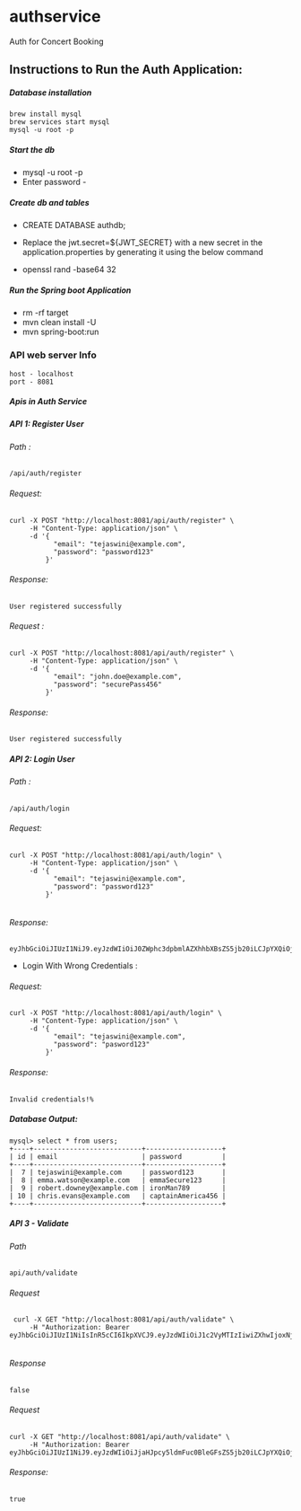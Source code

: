 # authservice
Auth for Concert Booking 

## Instructions to Run the Auth Application: 

##### Database installation 

```
brew install mysql
brew services start mysql
mysql -u root -p
```

##### Start the db 

*  mysql -u root -p
*  Enter password - 

##### Create db and tables 

* CREATE DATABASE authdb;

* Replace the jwt.secret=${JWT_SECRET} with a new secret in the application.properties by generating it using the below command

* openssl rand -base64 32

##### Run the Spring boot Application 
* rm -rf target
* mvn clean install -U
* mvn spring-boot:run

### API web server Info

```
host - localhost
port - 8081
```
##### Apis in Auth Service 

##### API 1: Register User 

###### Path : 

```
/api/auth/register
```

###### Request: 

```
curl -X POST "http://localhost:8081/api/auth/register" \
     -H "Content-Type: application/json" \
     -d '{
           "email": "tejaswini@example.com",
           "password": "password123"
         }'

```

###### Response: 

```
User registered successfully
```


###### Request : 

```
curl -X POST "http://localhost:8081/api/auth/register" \
     -H "Content-Type: application/json" \
     -d '{
           "email": "john.doe@example.com",
           "password": "securePass456"
         }'
```

###### Response: 

```
User registered successfully

```


##### API 2: Login User


###### Path : 

```
/api/auth/login
```

###### Request: 

```
curl -X POST "http://localhost:8081/api/auth/login" \
     -H "Content-Type: application/json" \
     -d '{
           "email": "tejaswini@example.com",
           "password": "password123"
         }'


```

###### Response: 

```
eyJhbGciOiJIUzI1NiJ9.eyJzdWIiOiJ0ZWphc3dpbmlAZXhhbXBsZS5jb20iLCJpYXQiOjE3NDM2NDg5NTIsImV4cCI6MTc0MzY1MjU1Mn0.vdOGLXGMRP5b24UxeeEfhiSOUFH0lft4bO4a_Y7WskI%     

```


*  Login With Wrong Credentials : 

###### Request: 

```
curl -X POST "http://localhost:8081/api/auth/login" \
     -H "Content-Type: application/json" \
     -d '{
           "email": "tejaswini@example.com",
           "password": "pasword123" 
         }'
 ```

###### Response: 

```
Invalid credentials!% 
```

##### Database Output: 

```
mysql> select * from users;
+----+---------------------------+-------------------+
| id | email                     | password          |
+----+---------------------------+-------------------+
|  7 | tejaswini@example.com     | password123       |
|  8 | emma.watson@example.com   | emmaSecure123     |
|  9 | robert.downey@example.com | ironMan789        |
| 10 | chris.evans@example.com   | captainAmerica456 |
+----+---------------------------+-------------------+
```


##### API 3 - Validate 

###### Path 

```
api/auth/validate
```

###### Request 

```
 curl -X GET "http://localhost:8081/api/auth/validate" \
     -H "Authorization: Bearer eyJhbGciOiJIUzI1NiIsInR5cCI6IkpXVCJ9.eyJzdWIiOiJ1c2VyMTIzIiwiZXhwIjoxNjk5MDcwOTcwfQ.tBBd27cNfOEZFrfztPXFVdHlTVjeJ9bp4KrPi8gZxJw"
                                                                                                                                                                                                      
```

###### Response 

```
false 
```

###### Request 

```
curl -X GET "http://localhost:8081/api/auth/validate" \
     -H "Authorization: Bearer eyJhbGciOiJIUzI1NiJ9.eyJzdWIiOiJjaHJpcy5ldmFuc0BleGFsZS5jb20iLCJpYXQiOjE3NDM2NjExNzgsImV4cCI6MTc0MzY2NDc3OH0.41K8L3mqGgAizNrmVppuGrb4d61eXrYCdwMC6Nc_gYo"
```

###### Response: 

```
true
```


